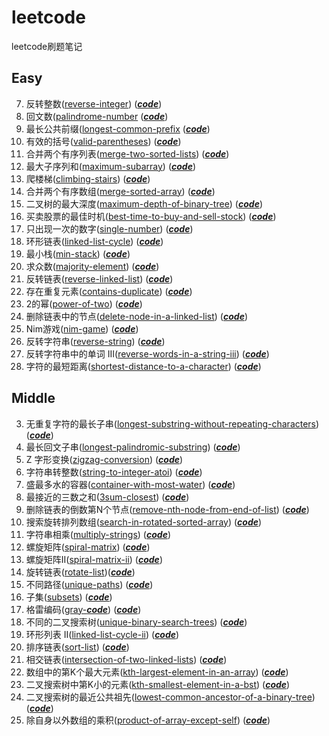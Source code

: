 # leetcode
leetcode刷题笔记

## Easy

7. 反转整数([reverse-integer](https://leetcode-cn.com/problems/reverse-integer/)) ([***code***](./2018tencent50/easy/reverse_integer.py))
9. 回文数([palindrome-number](https://leetcode-cn.com/problems/palindrome-number)   ([***code***](./2018tencent50/easy/palindrome_number.py))
14. 最长公共前缀([longest-common-prefix](https://leetcode-cn.com/problems/longest-common-prefix)   ([***code***](./2018tencent50/easy/longest_common_prefix.py))
20. 有效的括号([valid-parentheses](https://leetcode-cn.com/problems/valid-parentheses/))   ([***code***](./2018tencent50/easy/valid_parentheses.py))
21. 合并两个有序列表([merge-two-sorted-lists](https://leetcode-cn.com/problems/merge-two-sorted-lists/))  ([***code***](./2018tencent50/easy/merge_two_sorted_lists.py))
53. 最大子序列和([maximum-subarray](https://leetcode-cn.com/problems/maximum-subarray/))    ([***code***](./2018tencent50/easy/maximum_subarray.py))
70. 爬楼梯([climbing-stairs](https://leetcode-cn.com/problems/climbing-stairs/)) ([***code***](./2018tencent50/easy/climbing_stairs.py))
88. 合并两个有序数组([merge-sorted-array](https://leetcode-cn.com/problems/merge-sorted-array/))  ([***code***](./2018tencent50/easy/merge_sorted_array.py))
104. 二叉树的最大深度([maximum-depth-of-binary-tree](https://leetcode-cn.com/problems/maximum-depth-of-binary-tree/)) ([***code***](./2018tencent50/easy/maximum_depth_of_binary_tree.py))
121. 买卖股票的最佳时机([best-time-to-buy-and-sell-stock](https://leetcode-cn.com/problems/best-time-to-buy-and-sell-stock/))  ([***code***](./2018tencent50/easy/best_time_to_buy_and_sell_stock.py))
136. 只出现一次的数字([single-number](https://leetcode-cn.com/problems/single-number/))   ([***code***](./2018tencent50/easy/single_number.py))
141. 环形链表([linked-list-cycle](https://leetcode-cn.com/problems/linked-list-cycle/))   ([***code***](./2018tencent50/easy/linked_list_cycle.py))
155. 最小栈([min-stack](https://leetcode-cn.com/problems/min-stack/))    ([***code***](./2018tencent50/easy/min_stack.py))
169. 求众数([majority-element](https://leetcode-cn.com/problems/majority-element/))  ([***code***](./2018tencent50/easy/majority_element.py))
206. 反转链表([reverse-linked-list](https://leetcode-cn.com/problems/reverse-linked-list/))   ([***code***](./2018tencent50/easy/reverse_linked_list.py))
217. 存在重复元素([contains-duplicate](https://leetcode-cn.com/problems/contains-duplicate/))   ([***code***](./2018tencent50/easy/contains_duplicate.py))
231. 2的幂([power-of-two](https://leetcode-cn.com/problems/power-of-two/))  ([***code***](./2018tencent50/easy/power_of_two.py))
237. 删除链表中的节点([delete-node-in-a-linked-list](https://leetcode-cn.com/problems/delete-node-in-a-linked-list/)) ([***code***](./2018tencent50/easy/delete_node_in_a_linked_list.py))
292. Nim游戏([nim-game](https://leetcode-cn.com/problems/nim-game/))    ([***code***](./2018tencent50/easy/nim_game.py))
344. 反转字符串([reverse-string](https://leetcode-cn.com/problems/reverse-string/))    ([***code***](./2018tencent50/easy/reverse_string.py))
557. 反转字符串中的单词 III([reverse-words-in-a-string-iii](https://leetcode-cn.com/problems/reverse-words-in-a-string-iii/))  ([***code***](./2018tencent50/easy/reverse_words_in_a_string_iii.py))
821. 字符的最短距离([shortest-distance-to-a-character](https://leetcode-cn.com/problems/shortest-distance-to-a-character/))    ([***code***](./easy/shortest_distance_to_a_character.py))

## Middle

3. 无重复字符的最长子串([longest-substring-without-repeating-characters](https://leetcode-cn.com/problems/longest-substring-without-repeating-characters/))  ([***code***](./middle/longest_substring_without_repeating_characters.py))
5. 最长回文子串([longest-palindromic-substring](https://leetcode-cn.com/problems/longest-palindromic-substring/))   ([***code***](./2018tencent50/middle/longest_palindromic_substring.py))
6. Z 字形变换([zigzag-conversion](https://leetcode-cn.com/problems/zigzag-conversion/))  ([***code***](./middle/zigzag_conversion.py))
8. 字符串转整数([string-to-integer-atoi](https://leetcode-cn.com/problems/string-to-integer-atoi/)) ([***code***](./2018tencent50/middle/atoi.py))
11. 盛最多水的容器([container-with-most-water](https://leetcode-cn.com/problems/container-with-most-water/)) ([***code***](./2018tencent50/middle/container_with_most_water.py))
16. 最接近的三数之和([3sum-closest](https://leetcode-cn.com/problems/3sum-closest/))  ([***code***](./2018tencent50/middle/3sum_closest.py))
19. 删除链表的倒数第N个节点([remove-nth-node-from-end-of-list](https://leetcode-cn.com/problems/remove-nth-node-from-end-of-list/))  ([***code***](./middle/remove_nth_node_from_end_of_list.py))
33. 搜索旋转排列数组([search-in-rotated-sorted-array](https://leetcode-cn.com/problems/search-in-rotated-sorted-array/))  ([***code***](./2018tencent50/middle/search_in_rotated_sorted_array.py))
43. 字符串相乘([multiply-strings](https://leetcode-cn.com/problems/multiply-strings/)) ([***code***](./2018tencent50/middle/multiply_strings.py))
54. 螺旋矩阵([spiral-matrix](https://leetcode-cn.com/problems/spiral-matrix/))    ([***code***](./2018tencent50/middle/spiral_matrix.py))
59. 螺旋矩阵II([spiral-matrix-ii](https://leetcode-cn.com/problems/spiral-matrix-ii/))    ([***code***](./2018tencent50/middle/spiral_matrix_ii.py))
61. 旋转链表([rotate-list](https://leetcode-cn.com/problems/rotate-list/))([***code***](./2018tencent50/middle/rotate_list.py))
62. 不同路径([unique-paths](https://leetcode-cn.com/problems/unique-paths/))  ([***code***](./2018tencent50/middle/unique_paths.py))
78. 子集([subsets](https://leetcode-cn.com/problems/subsets/))  ([***code***](./2018tencent50/middle/subsets.py))
89. 格雷编码([gray-***code***](https://leetcode-cn.com/problems/gray-***code***/))    ([***code***](./2018tencent50/middle/gray_***code***.py))
96. 不同的二叉搜索树([unique-binary-search-trees](https://leetcode-cn.com/problems/unique-binary-search-trees/))  ([***code***](./middle/unique_binary_search_trees.py))
142. 环形列表 II([linked-list-cycle-ii](https://leetcode-cn.com/problems/linked-list-cycle-ii/))  ([***code***](./2018tencent50/middle/linked_list_cycle_ii.py))
148. 排序链表([sort-list](https://leetcode-cn.com/problems/sort-list/))   ([***code***](./2018tencent50/middle/sort_list.py))
160. 相交链表([intersection-of-two-linked-lists](https://leetcode-cn.com/problems/intersection-of-two-linked-lists/)) ([***code***](./2018tencent50/middle/intersection_of_two_linked_lists.py))
215. 数组中的第K个最大元素([kth-largest-element-in-an-array](https://leetcode-cn.com/problems/kth-largest-element-in-an-array/))    ([***code***](./2018tencent50/middle/kth_largest_element_in_an_array.py))
230. 二叉搜索树中第K小的元素([kth-smallest-element-in-a-bst](https://leetcode-cn.com/problems/kth-smallest-element-in-a-bst/))   ([***code***](./2018tencent50/middle/kth_smallest_element_in_a_bst.py))
236. 二叉搜索树的最近公共祖先([lowest-common-ancestor-of-a-binary-tree](https://leetcode-cn.com/problems/lowest-common-ancestor-of-a-binary-tree/))   ([***code***](./2018tencent50/middle/lowest_common_ancestor_of_a_binary_search_tree.py))
238. 除自身以外数组的乘积([product-of-array-except-self](https://leetcode-cn.com/problems/product-of-array-except-self/))   ([***code***](./2018tencent50/middle/product_of_array_except_self.py))
